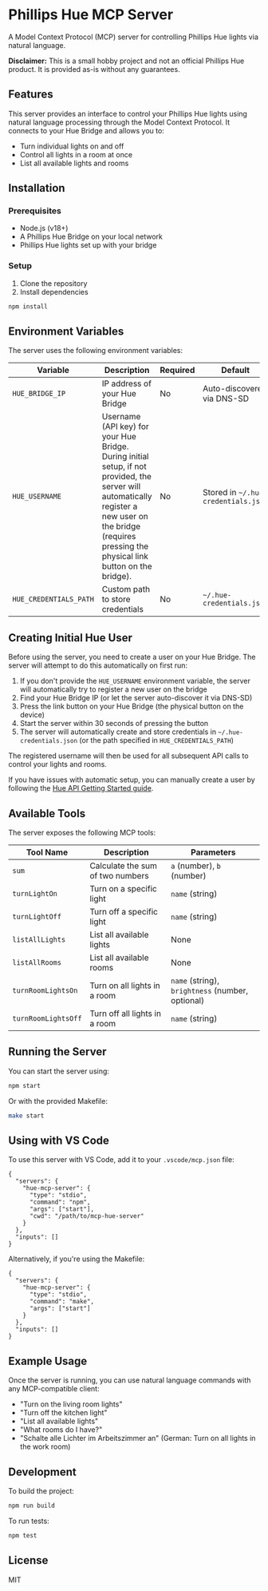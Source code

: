 # Phillips Hue MCP Server

A Model Context Protocol (MCP) server for controlling Phillips Hue lights via natural language.

**Disclaimer:** This is a small hobby project and not an official Phillips Hue product. It is provided as-is without any guarantees.

## Features

This server provides an interface to control your Phillips Hue lights using natural language processing through the Model Context Protocol. It connects to your Hue Bridge and allows you to:

- Turn individual lights on and off
- Control all lights in a room at once
- List all available lights and rooms

## Installation

### Prerequisites

- Node.js (v18+)
- A Phillips Hue Bridge on your local network
- Phillips Hue lights set up with your bridge

### Setup

1. Clone the repository
2. Install dependencies

```bash
npm install
```

## Environment Variables

The server uses the following environment variables:

| Variable               | Description                                                                                                                                                                                                | Required | Default                             |
| ---------------------- | ---------------------------------------------------------------------------------------------------------------------------------------------------------------------------------------------------------- | -------- | ----------------------------------- |
| `HUE_BRIDGE_IP`        | IP address of your Hue Bridge                                                                                                                                                                              | No       | Auto-discovered via DNS-SD          |
| `HUE_USERNAME`         | Username (API key) for your Hue Bridge. During initial setup, if not provided, the server will automatically register a new user on the bridge (requires pressing the physical link button on the bridge). | No       | Stored in `~/.hue-credentials.json` |
| `HUE_CREDENTIALS_PATH` | Custom path to store credentials                                                                                                                                                                           | No       | `~/.hue-credentials.json`           |

## Creating Initial Hue User

Before using the server, you need to create a user on your Hue Bridge. The server will attempt to do this automatically on first run:

1. If you don't provide the `HUE_USERNAME` environment variable, the server will automatically try to register a new user on the bridge
2. Find your Hue Bridge IP (or let the server auto-discover it via DNS-SD)
3. Press the link button on your Hue Bridge (the physical button on the device)
4. Start the server within 30 seconds of pressing the button
5. The server will automatically create and store credentials in `~/.hue-credentials.json` (or the path specified in `HUE_CREDENTIALS_PATH`)

The registered username will then be used for all subsequent API calls to control your lights and rooms.

If you have issues with automatic setup, you can manually create a user by following the [Hue API Getting Started guide](https://developers.meethue.com/develop/get-started-2/).

## Available Tools

The server exposes the following MCP tools:

| Tool Name           | Description                      | Parameters                                       |
| ------------------- | -------------------------------- | ------------------------------------------------ |
| `sum`               | Calculate the sum of two numbers | `a` (number), `b` (number)                       |
| `turnLightOn`       | Turn on a specific light         | `name` (string)                                  |
| `turnLightOff`      | Turn off a specific light        | `name` (string)                                  |
| `listAllLights`     | List all available lights        | None                                             |
| `listAllRooms`      | List all available rooms         | None                                             |
| `turnRoomLightsOn`  | Turn on all lights in a room     | `name` (string), `brightness` (number, optional) |
| `turnRoomLightsOff` | Turn off all lights in a room    | `name` (string)                                  |

## Running the Server

You can start the server using:

```bash
npm start
```

Or with the provided Makefile:

```bash
make start
```

## Using with VS Code

To use this server with VS Code, add it to your `.vscode/mcp.json` file:

```jsonc
{
  "servers": {
    "hue-mcp-server": {
      "type": "stdio",
      "command": "npm",
      "args": ["start"],
      "cwd": "/path/to/mcp-hue-server"
    }
  },
  "inputs": []
}
```

Alternatively, if you're using the Makefile:

```jsonc
{
  "servers": {
    "hue-mcp-server": {
      "type": "stdio",
      "command": "make",
      "args": ["start"]
    }
  },
  "inputs": []
}
```

## Example Usage

Once the server is running, you can use natural language commands with any MCP-compatible client:

- "Turn on the living room lights"
- "Turn off the kitchen light"
- "List all available lights"
- "What rooms do I have?"
- "Schalte alle Lichter im Arbeitszimmer an" (German: Turn on all lights in the work room)

## Development

To build the project:

```bash
npm run build
```

To run tests:

```bash
npm test
```

## License

MIT
